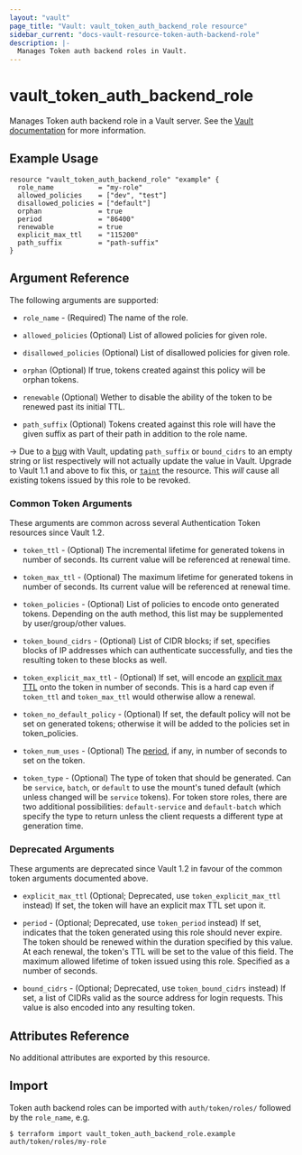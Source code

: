 ```yaml
---
layout: "vault"
page_title: "Vault: vault_token_auth_backend_role resource"
sidebar_current: "docs-vault-resource-token-auth-backend-role"
description: |-
  Manages Token auth backend roles in Vault.
---
```


# vault\_token\_auth\_backend\_role

Manages Token auth backend role in a Vault server. See the [Vault
documentation](https://www.vaultproject.io/docs/auth/token.html) for more
information.

## Example Usage

```hcl
resource "vault_token_auth_backend_role" "example" {
  role_name           = "my-role"
  allowed_policies    = ["dev", "test"]
  disallowed_policies = ["default"]
  orphan              = true
  period              = "86400"
  renewable           = true
  explicit_max_ttl    = "115200"
  path_suffix         = "path-suffix"
}
```

## Argument Reference

The following arguments are supported:

* `role_name` - (Required) The name of the role.

* `allowed_policies` (Optional) List of allowed policies for given role.

* `disallowed_policies` (Optional) List of disallowed policies for given role.

* `orphan` (Optional) If true, tokens created against this policy will be orphan tokens.

* `renewable` (Optional) Wether to disable the ability of the token to be renewed past its initial TTL.

* `path_suffix` (Optional) Tokens created against this role will have the given suffix as part of their path in addition to the role name.

-> Due to a [bug](https://github.com/hashicorp/vault/issues/6296) with Vault, updating `path_suffix` or `bound_cidrs` to an empty string or list respectively will not actually update the value in Vault. Upgrade to Vault 1.1 and above to fix this, or [`taint`](https://www.terraform.io/docs/commands/taint.html) the resource. This *will* cause all existing tokens issued by this role to be revoked.

### Common Token Arguments

These arguments are common across several Authentication Token resources since Vault 1.2.

* `token_ttl` - (Optional) The incremental lifetime for generated tokens in number of seconds.
  Its current value will be referenced at renewal time.

* `token_max_ttl` - (Optional) The maximum lifetime for generated tokens in number of seconds.
  Its current value will be referenced at renewal time.

* `token_policies` - (Optional) List of policies to encode onto generated tokens. Depending
  on the auth method, this list may be supplemented by user/group/other values.

* `token_bound_cidrs` - (Optional) List of CIDR blocks; if set, specifies blocks of IP
  addresses which can authenticate successfully, and ties the resulting token to these blocks
  as well.

* `token_explicit_max_ttl` - (Optional) If set, will encode an
  [explicit max TTL](https://www.vaultproject.io/docs/concepts/tokens.html#token-time-to-live-periodic-tokens-and-explicit-max-ttls)
  onto the token in number of seconds. This is a hard cap even if `token_ttl` and
  `token_max_ttl` would otherwise allow a renewal.

* `token_no_default_policy` - (Optional) If set, the default policy will not be set on
  generated tokens; otherwise it will be added to the policies set in token_policies.

* `token_num_uses` - (Optional) The
  [period](https://www.vaultproject.io/docs/concepts/tokens.html#token-time-to-live-periodic-tokens-and-explicit-max-ttls),
  if any, in number of seconds to set on the token.

* `token_type` - (Optional) The type of token that should be generated. Can be `service`,
  `batch`, or `default` to use the mount's tuned default (which unless changed will be
  `service` tokens). For token store roles, there are two additional possibilities:
  `default-service` and `default-batch` which specify the type to return unless the client
  requests a different type at generation time.

### Deprecated Arguments

These arguments are deprecated since Vault 1.2 in favour of the common token arguments
documented above.

* `explicit_max_ttl` (Optional; Deprecated, use `token_explicit_max_ttl` instead) If set, the
  token will have an explicit max TTL set upon it.

* `period` - (Optional; Deprecated, use `token_period` instead) If set, indicates that the
  token generated using this role should never expire. The token should be renewed within the
  duration specified by this value. At each renewal, the token's TTL will be set to the
  value of this field. The maximum allowed lifetime of token issued using this
  role. Specified as a number of seconds.

* `bound_cidrs` - (Optional; Deprecated, use `token_bound_cidrs` instead) If set, a list of
  CIDRs valid as the source address for login requests. This value is also encoded into any resulting token.

## Attributes Reference

No additional attributes are exported by this resource.

## Import

Token auth backend roles can be imported with `auth/token/roles/` followed by the `role_name`, e.g.

```
$ terraform import vault_token_auth_backend_role.example auth/token/roles/my-role
```

